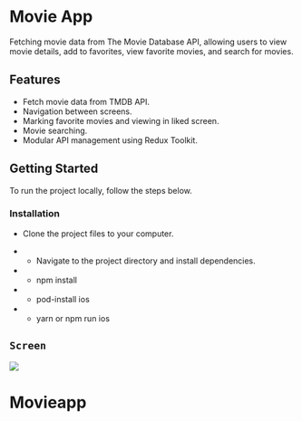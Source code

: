 # Movie App

Fetching movie data from The Movie Database API, allowing users to view movie details, add to favorites, view favorite movies, and search for movies.

## Features

- Fetch movie data from TMDB API.
- Navigation between screens.
- Marking favorite movies and viewing in liked screen.
- Movie searching.
- Modular API management using Redux Toolkit.

## Getting Started

To run the project locally, follow the steps below.


### Installation

- Clone the project files to your computer.

- - Navigate to the project directory and install dependencies.

- - npm install
- - pod-install ios
- - yarn or npm run ios

## `Screen`

![](screen.gif)
# Movieapp
